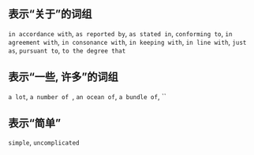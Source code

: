 

## 表示“关于”的词组

`in accordance with`, 
`as reported by`,
`as stated in`,
`conforming to`,
`in agreement with`,
`in consonance with`,
`in keeping with`,
`in line with`,
`just as`,
`pursuant to`,
`to the degree that`

## 表示“一些, 许多”的词组
`a lot`, `a number of `, `an ocean of`, `a bundle of`, ``

## 表示“简单”
`simple`, `uncomplicated`

